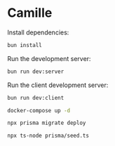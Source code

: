 # Camille

Install dependencies:

```bash
bun install
```

Run the development server:

```bash
bun run dev:server
```

Run the client development server:

```bash
bun run dev:client
```

```bash
docker-compose up -d
```

```bash
npx prisma migrate deploy
```

```bash
npx ts-node prisma/seed.ts
```

